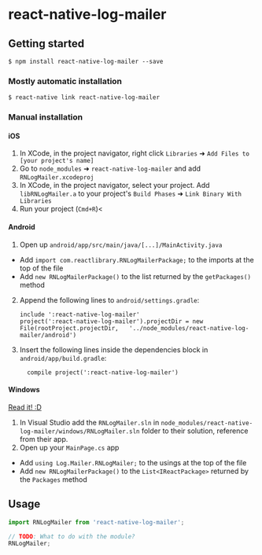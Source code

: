 
# react-native-log-mailer

## Getting started

`$ npm install react-native-log-mailer --save`

### Mostly automatic installation

`$ react-native link react-native-log-mailer`

### Manual installation


#### iOS

1. In XCode, in the project navigator, right click `Libraries` ➜ `Add Files to [your project's name]`
2. Go to `node_modules` ➜ `react-native-log-mailer` and add `RNLogMailer.xcodeproj`
3. In XCode, in the project navigator, select your project. Add `libRNLogMailer.a` to your project's `Build Phases` ➜ `Link Binary With Libraries`
4. Run your project (`Cmd+R`)<

#### Android

1. Open up `android/app/src/main/java/[...]/MainActivity.java`
  - Add `import com.reactlibrary.RNLogMailerPackage;` to the imports at the top of the file
  - Add `new RNLogMailerPackage()` to the list returned by the `getPackages()` method
2. Append the following lines to `android/settings.gradle`:
  	```
  	include ':react-native-log-mailer'
  	project(':react-native-log-mailer').projectDir = new File(rootProject.projectDir, 	'../node_modules/react-native-log-mailer/android')
  	```
3. Insert the following lines inside the dependencies block in `android/app/build.gradle`:
  	```
      compile project(':react-native-log-mailer')
  	```

#### Windows
[Read it! :D](https://github.com/ReactWindows/react-native)

1. In Visual Studio add the `RNLogMailer.sln` in `node_modules/react-native-log-mailer/windows/RNLogMailer.sln` folder to their solution, reference from their app.
2. Open up your `MainPage.cs` app
  - Add `using Log.Mailer.RNLogMailer;` to the usings at the top of the file
  - Add `new RNLogMailerPackage()` to the `List<IReactPackage>` returned by the `Packages` method


## Usage
```javascript
import RNLogMailer from 'react-native-log-mailer';

// TODO: What to do with the module?
RNLogMailer;
```
  